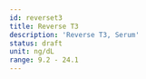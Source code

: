 ```yaml
---
id: reverset3
title: Reverse T3
description: 'Reverse T3, Serum'
status: draft
unit: ng/dL
range: 9.2 - 24.1
---
```


